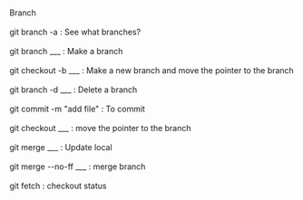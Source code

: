 <br> Branch </br>
<br>git branch -a : See what branches? </br>
<br>git branch ___ : Make a branch </br>
<br>git checkout -b ___ : Make a new branch and move the pointer to the branch </br>
<br>git branch -d ___ : Delete a branch </br>
<br>git  commit -m "add file" : To commit </br>
<br>git checkout ___ : move the pointer to the branch </br>
<br>git merge ___ : Update local </br>
<br>git merge --no-ff ___ : merge branch </br>
<br>git fetch : checkout status </br>
